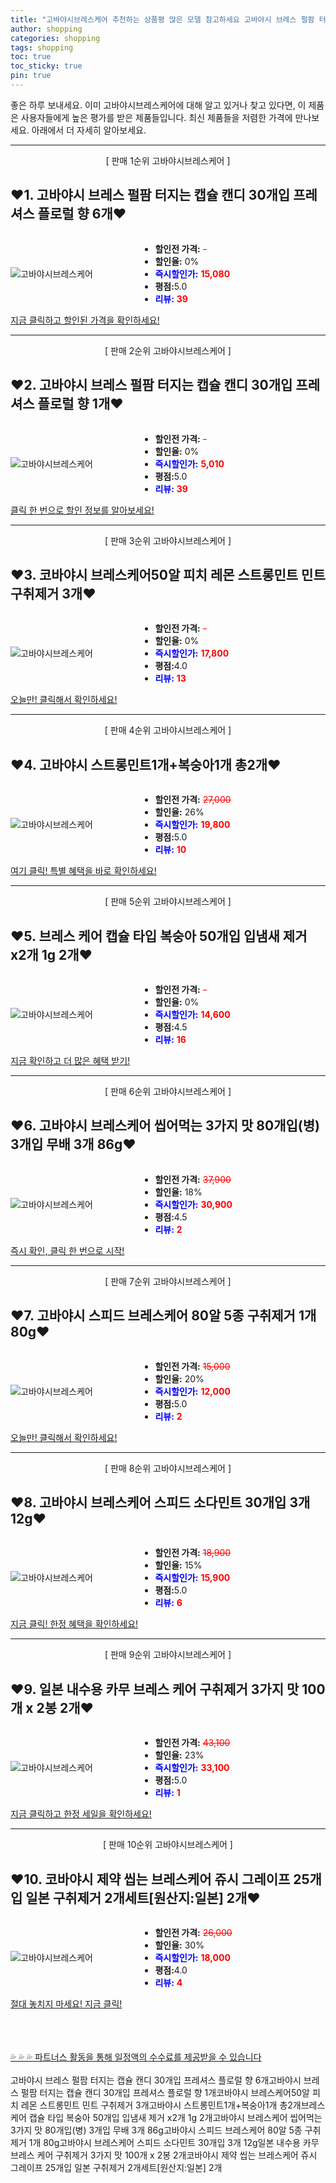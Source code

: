 ```yaml
---
title: "고바야시브레스케어 추천하는 상품평 많은 모델 참고하세요 고바야시 브레스 펄팜 터지는 캡슐"
author: shopping
categories: shopping
tags: shopping
toc: true
toc_sticky: true
pin: true
---
```

좋은 하루 보내세요. 이미 고바야시브레스케어에 대해 알고 있거나 찾고 있다면, 이 제품은 사용자들에게 높은 평가를 받은 제품들입니다. 최신 제품들을 저렴한 가격에 만나보세요. 아래에서 더 자세히 알아보세요.

---
<p class="toplist" style="margin: 0 auto; display: block; width: fit-content;">[ 판매 1순위 고바야시브레스케어 ]</p>

<h2><strong>❤️1. 고바야시 브레스 펄팜 터지는 캡슐 캔디 30개입 프레셔스 플로럴 향 6개❤️</strong></h2>

<div style="display: flex; align-items: center;">
    <div style="flex: 0.4;">
        <img src="https://thumbnail8.coupangcdn.com/thumbnails/remote/230x230ex/image/vendor_inventory/b122/2ad95b730eea05ebce27206f8a1408337edff656b9310e73af1dfa5b952d.jpg" alt="고바야시브레스케어" style="max-width: 100%;">
    </div>
    <div style="flex: 0.6; margin-left: 10px;">
        <ul>
            <li><strong>할인전 가격:</strong> <del style="color: red;">-</del></li>
            <li><strong>할인율:</strong> 0%</li>
            <li><span style='color:blue'><strong>즉시할인가:</strong></span> <span style='color:red'><strong>15,080</strong></span></li>
            <li><strong>평점:</strong>5.0</li>
            <li><span style='color:blue'><strong>리뷰:</strong></span> <span style='color:red'><strong>39</strong></span></li>
        </ul>
    </div>
</div>
<div class="center">
    <a href="https://selin100587.github.io?lptag=AF9450613&subid=githubio&pageKey=7929889812&traceid=V0-153&itemId=22207890187&vendorItemId=89253988875" class="myButton">
        지금 클릭하고 할인된 가격을 확인하세요!
    </a>
</div>


---
<p class="toplist" style="margin: 0 auto; display: block; width: fit-content;">[ 판매 2순위 고바야시브레스케어 ]</p>

<h2><strong>❤️2. 고바야시 브레스 펄팜 터지는 캡슐 캔디 30개입 프레셔스 플로럴 향 1개❤️</strong></h2>

<div style="display: flex; align-items: center;">
    <div style="flex: 0.4;">
        <img src="https://thumbnail7.coupangcdn.com/thumbnails/remote/230x230ex/image/vendor_inventory/a4c6/1a889b637f88317ca5265296e968262b1e309ade839c43c874ce578274c6.jpg" alt="고바야시브레스케어" style="max-width: 100%;">
    </div>
    <div style="flex: 0.6; margin-left: 10px;">
        <ul>
            <li><strong>할인전 가격:</strong> <del style="color: red;">-</del></li>
            <li><strong>할인율:</strong> 0%</li>
            <li><span style='color:blue'><strong>즉시할인가:</strong></span> <span style='color:red'><strong>5,010</strong></span></li>
            <li><strong>평점:</strong>5.0</li>
            <li><span style='color:blue'><strong>리뷰:</strong></span> <span style='color:red'><strong>39</strong></span></li>
        </ul>
    </div>
</div>
<div class="center">
    <a href="https://selin100587.github.io?lptag=AF9450613&subid=githubio&pageKey=7929889812&traceid=V0-153&itemId=21808577426&vendorItemId=88752956571" class="myButton">
        클릭 한 번으로 할인 정보를 알아보세요!
    </a>
</div>


---
<p class="toplist" style="margin: 0 auto; display: block; width: fit-content;">[ 판매 3순위 고바야시브레스케어 ]</p>

<h2><strong>❤️3. 코바야시 브레스케어50알 피치 레몬 스트롱민트 민트 구취제거 3개❤️</strong></h2>

<div style="display: flex; align-items: center;">
    <div style="flex: 0.4;">
        <img src="https://thumbnail6.coupangcdn.com/thumbnails/remote/230x230ex/image/vendor_inventory/3d52/52d82c22ffb765e8d918ea994a496ced8aef0bf94b5ab1d9b0c40318a33d.png" alt="고바야시브레스케어" style="max-width: 100%;">
    </div>
    <div style="flex: 0.6; margin-left: 10px;">
        <ul>
            <li><strong>할인전 가격:</strong> <del style="color: red;">-</del></li>
            <li><strong>할인율:</strong> 0%</li>
            <li><span style='color:blue'><strong>즉시할인가:</strong></span> <span style='color:red'><strong>17,800</strong></span></li>
            <li><strong>평점:</strong>4.0</li>
            <li><span style='color:blue'><strong>리뷰:</strong></span> <span style='color:red'><strong>13</strong></span></li>
        </ul>
    </div>
</div>
<div class="center">
    <a href="https://selin100587.github.io?lptag=AF9450613&subid=githubio&pageKey=8244719046&traceid=V0-153&itemId=22585749155&vendorItemId=89627487003" class="myButton">
        오늘만! 클릭해서 확인하세요!
    </a>
</div>


---
<p class="toplist" style="margin: 0 auto; display: block; width: fit-content;">[ 판매 4순위 고바야시브레스케어 ]</p>

<h2><strong>❤️4. 고바야시 스트롱민트1개+복숭아1개 총2개❤️</strong></h2>

<div style="display: flex; align-items: center;">
    <div style="flex: 0.4;">
        <img src="https://thumbnail6.coupangcdn.com/thumbnails/remote/230x230ex/image/vendor_inventory/ba4b/bed45e49324bdb9ff8ae6d81d657adb1625e811a152904c5d1606e13acc5.jpg" alt="고바야시브레스케어" style="max-width: 100%;">
    </div>
    <div style="flex: 0.6; margin-left: 10px;">
        <ul>
            <li><strong>할인전 가격:</strong> <del style="color: red;">27,000</del></li>
            <li><strong>할인율:</strong> 26%</li>
            <li><span style='color:blue'><strong>즉시할인가:</strong></span> <span style='color:red'><strong>19,800</strong></span></li>
            <li><strong>평점:</strong>5.0</li>
            <li><span style='color:blue'><strong>리뷰:</strong></span> <span style='color:red'><strong>10</strong></span></li>
        </ul>
    </div>
</div>
<div class="center">
    <a href="https://selin100587.github.io?lptag=AF9450613&subid=githubio&pageKey=7790651609&traceid=V0-153&itemId=21076721477&vendorItemId=87080257841" class="myButton">
        여기 클릭! 특별 혜택을 바로 확인하세요!
    </a>
</div>


---
<p class="toplist" style="margin: 0 auto; display: block; width: fit-content;">[ 판매 5순위 고바야시브레스케어 ]</p>

<h2><strong>❤️5. 브레스 케어 캡슐 타입 복숭아 50개입 입냄새 제거 x2개 1g 2개❤️</strong></h2>

<div style="display: flex; align-items: center;">
    <div style="flex: 0.4;">
        <img src="https://thumbnail8.coupangcdn.com/thumbnails/remote/230x230ex/image/vendor_inventory/33d9/377294fbb51050e533eaf975562a7e7bc94df0e1ca406b2fd69e433b367f.png" alt="고바야시브레스케어" style="max-width: 100%;">
    </div>
    <div style="flex: 0.6; margin-left: 10px;">
        <ul>
            <li><strong>할인전 가격:</strong> <del style="color: red;">-</del></li>
            <li><strong>할인율:</strong> 0%</li>
            <li><span style='color:blue'><strong>즉시할인가:</strong></span> <span style='color:red'><strong>14,600</strong></span></li>
            <li><strong>평점:</strong>4.5</li>
            <li><span style='color:blue'><strong>리뷰:</strong></span> <span style='color:red'><strong>16</strong></span></li>
        </ul>
    </div>
</div>
<div class="center">
    <a href="https://selin100587.github.io?lptag=AF9450613&subid=githubio&pageKey=7520386785&traceid=V0-153&itemId=19723166221&vendorItemId=87197212261" class="myButton">
        지금 확인하고 더 많은 혜택 받기!
    </a>
</div>


---
<p class="toplist" style="margin: 0 auto; display: block; width: fit-content;">[ 판매 6순위 고바야시브레스케어 ]</p>

<h2><strong>❤️6. 고바야시 브레스케어 씹어먹는 3가지 맛 80개입(병) 3개입 무배 3개 86g❤️</strong></h2>

<div style="display: flex; align-items: center;">
    <div style="flex: 0.4;">
        <img src="https://thumbnail6.coupangcdn.com/thumbnails/remote/230x230ex/image/vendor_inventory/ba8c/e8f2aede1b8c81d7dd378f5fe693da6697eed3d07c4b00ccb2b977d10971.jpg" alt="고바야시브레스케어" style="max-width: 100%;">
    </div>
    <div style="flex: 0.6; margin-left: 10px;">
        <ul>
            <li><strong>할인전 가격:</strong> <del style="color: red;">37,900</del></li>
            <li><strong>할인율:</strong> 18%</li>
            <li><span style='color:blue'><strong>즉시할인가:</strong></span> <span style='color:red'><strong>30,900</strong></span></li>
            <li><strong>평점:</strong>4.5</li>
            <li><span style='color:blue'><strong>리뷰:</strong></span> <span style='color:red'><strong>2</strong></span></li>
        </ul>
    </div>
</div>
<div class="center">
    <a href="https://selin100587.github.io?lptag=AF9450613&subid=githubio&pageKey=7650176723&traceid=V0-153&itemId=20353077251&vendorItemId=87437510509" class="myButton">
        즉시 확인, 클릭 한 번으로 시작!
    </a>
</div>


---
<p class="toplist" style="margin: 0 auto; display: block; width: fit-content;">[ 판매 7순위 고바야시브레스케어 ]</p>

<h2><strong>❤️7. 고바야시 스피드 브레스케어 80알 5종 구취제거 1개 80g❤️</strong></h2>

<div style="display: flex; align-items: center;">
    <div style="flex: 0.4;">
        <img src="https://thumbnail9.coupangcdn.com/thumbnails/remote/230x230ex/image/vendor_inventory/2893/d3b6a888aa425bf2cec160dd3f08dd3a44273d93c2586543e1480785c88a.jpg" alt="고바야시브레스케어" style="max-width: 100%;">
    </div>
    <div style="flex: 0.6; margin-left: 10px;">
        <ul>
            <li><strong>할인전 가격:</strong> <del style="color: red;">15,000</del></li>
            <li><strong>할인율:</strong> 20%</li>
            <li><span style='color:blue'><strong>즉시할인가:</strong></span> <span style='color:red'><strong>12,000</strong></span></li>
            <li><strong>평점:</strong>5.0</li>
            <li><span style='color:blue'><strong>리뷰:</strong></span> <span style='color:red'><strong>2</strong></span></li>
        </ul>
    </div>
</div>
<div class="center">
    <a href="https://selin100587.github.io?lptag=AF9450613&subid=githubio&pageKey=8245816502&traceid=V0-153&itemId=39380217&vendorItemId=81660608030" class="myButton">
        오늘만! 클릭해서 확인하세요!
    </a>
</div>


---
<p class="toplist" style="margin: 0 auto; display: block; width: fit-content;">[ 판매 8순위 고바야시브레스케어 ]</p>

<h2><strong>❤️8. 고바야시 브레스케어 스피드 소다민트 30개입 3개 12g❤️</strong></h2>

<div style="display: flex; align-items: center;">
    <div style="flex: 0.4;">
        <img src="https://thumbnail10.coupangcdn.com/thumbnails/remote/230x230ex/image/vendor_inventory/ffc4/ebb0eb8409c65d1a2a884aa1eb68794d6df25c7be78cd0d8f391e64d9ae4.jpg" alt="고바야시브레스케어" style="max-width: 100%;">
    </div>
    <div style="flex: 0.6; margin-left: 10px;">
        <ul>
            <li><strong>할인전 가격:</strong> <del style="color: red;">18,900</del></li>
            <li><strong>할인율:</strong> 15%</li>
            <li><span style='color:blue'><strong>즉시할인가:</strong></span> <span style='color:red'><strong>15,900</strong></span></li>
            <li><strong>평점:</strong>5.0</li>
            <li><span style='color:blue'><strong>리뷰:</strong></span> <span style='color:red'><strong>6</strong></span></li>
        </ul>
    </div>
</div>
<div class="center">
    <a href="https://selin100587.github.io?lptag=AF9450613&subid=githubio&pageKey=7635042622&traceid=V0-153&itemId=20272308985&vendorItemId=87359330619" class="myButton">
        지금 클릭! 한정 혜택을 확인하세요!
    </a>
</div>


---
<p class="toplist" style="margin: 0 auto; display: block; width: fit-content;">[ 판매 9순위 고바야시브레스케어 ]</p>

<h2><strong>❤️9. 일본 내수용 카무 브레스 케어 구취제거 3가지 맛 100개 x 2봉 2개❤️</strong></h2>

<div style="display: flex; align-items: center;">
    <div style="flex: 0.4;">
        <img src="https://thumbnail9.coupangcdn.com/thumbnails/remote/230x230ex/image/vendor_inventory/9db9/d476c68242cf94b7c47c52c8b68f06ec6034f476ba666413a47862f69b68.jpg" alt="고바야시브레스케어" style="max-width: 100%;">
    </div>
    <div style="flex: 0.6; margin-left: 10px;">
        <ul>
            <li><strong>할인전 가격:</strong> <del style="color: red;">43,100</del></li>
            <li><strong>할인율:</strong> 23%</li>
            <li><span style='color:blue'><strong>즉시할인가:</strong></span> <span style='color:red'><strong>33,100</strong></span></li>
            <li><strong>평점:</strong>5.0</li>
            <li><span style='color:blue'><strong>리뷰:</strong></span> <span style='color:red'><strong>1</strong></span></li>
        </ul>
    </div>
</div>
<div class="center">
    <a href="https://selin100587.github.io?lptag=AF9450613&subid=githubio&pageKey=7832962921&traceid=V0-153&itemId=23344094393&vendorItemId=90375503112" class="myButton">
        지금 클릭하고 한정 세일을 확인하세요!
    </a>
</div>


---
<p class="toplist" style="margin: 0 auto; display: block; width: fit-content;">[ 판매 10순위 고바야시브레스케어 ]</p>

<h2><strong>❤️10. 코바야시 제약 씹는 브레스케어 쥬시 그레이프 25개입 일본 구취제거 2개세트[원산지:일본] 2개❤️</strong></h2>

<div style="display: flex; align-items: center;">
    <div style="flex: 0.4;">
        <img src="https://thumbnail8.coupangcdn.com/thumbnails/remote/230x230ex/image/vendor_inventory/60c3/c26ea6d50262522f2982d250fd0678aa830515d799d7d091d35c9fc2452e.jpg" alt="고바야시브레스케어" style="max-width: 100%;">
    </div>
    <div style="flex: 0.6; margin-left: 10px;">
        <ul>
            <li><strong>할인전 가격:</strong> <del style="color: red;">26,000</del></li>
            <li><strong>할인율:</strong> 30%</li>
            <li><span style='color:blue'><strong>즉시할인가:</strong></span> <span style='color:red'><strong>18,000</strong></span></li>
            <li><strong>평점:</strong>4.0</li>
            <li><span style='color:blue'><strong>리뷰:</strong></span> <span style='color:red'><strong>4</strong></span></li>
        </ul>
    </div>
</div>
<div class="center">
    <a href="https://selin100587.github.io?lptag=AF9450613&subid=githubio&pageKey=8025921097&traceid=V0-153&itemId=22431207251&vendorItemId=89475851017" class="myButton">
        절대 놓치지 마세요! 지금 클릭!
    </a>
</div>

<br><br><br>[💦 💦 💦 파트너스 활동을 통해 일정액의 수수료를 제공받을 수 있습니다](https://link.coupang.com/a/bcpT2c)<br><br>고바야시 브레스 펄팜 터지는 캡슐 캔디 30개입 프레셔스 플로럴 향 6개고바야시 브레스 펄팜 터지는 캡슐 캔디 30개입 프레셔스 플로럴 향 1개코바야시 브레스케어50알 피치 레몬 스트롱민트 민트 구취제거 3개고바야시 스트롱민트1개+복숭아1개 총2개브레스 케어 캡슐 타입 복숭아 50개입 입냄새 제거 x2개 1g 2개고바야시 브레스케어 씹어먹는 3가지 맛 80개입(병) 3개입 무배 3개 86g고바야시 스피드 브레스케어 80알 5종 구취제거 1개 80g고바야시 브레스케어 스피드 소다민트 30개입 3개 12g일본 내수용 카무 브레스 케어 구취제거 3가지 맛 100개 x 2봉 2개코바야시 제약 씹는 브레스케어 쥬시 그레이프 25개입 일본 구취제거 2개세트[원산지:일본] 2개
